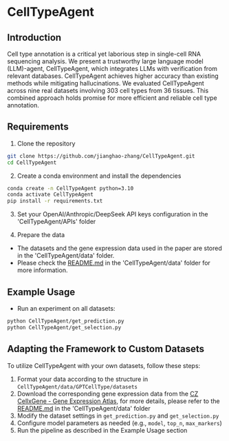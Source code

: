 # CellTypeAgent

## Introduction

Cell type annotation is a critical yet laborious step in single-cell RNA sequencing analysis. We present a trustworthy large language model (LLM)-agent, CellTypeAgent, which integrates LLMs with verification from relevant databases. CellTypeAgent achieves higher accuracy than existing methods while mitigating hallucinations. We evaluated CellTypeAgent across nine real datasets involving 303 cell types from 36 tissues. This combined approach holds promise for more efficient and reliable cell type annotation.


## Requirements

1. Clone the repository
```bash
git clone https://github.com/jianghao-zhang/CellTypeAgent.git
cd CellTypeAgent
```

2. Create a conda environment and install the dependencies
```bash
conda create -n CellTypeAgent python=3.10
conda activate CellTypeAgent
pip install -r requirements.txt
```

3. Set your OpenAI/Anthropic/DeepSeek API keys configuration in the 'CellTypeAgent/APIs' folder

4. Prepare the data
- The datasets and the gene expression data used in the paper are stored in the 'CellTypeAgent/data' folder.
- Please check the [README.md](CellTypeAgent/data/README.md) in the 'CellTypeAgent/data' folder for more information.


## Example Usage

- Run an experiment on all datasets:

```bash
python CellTypeAgent/get_prediction.py
python CellTypeAgent/get_selection.py
```

## Adapting the Framework to Custom Datasets

To utilize CellTypeAgent with your own datasets, follow these steps:

1. Format your data according to the structure in `CellTypeAgent/data/GPTCellType/datasets`
2. Download the corresponding gene expression data from the [CZ CellxGene - Gene Expression Atlas](https://cellxgene.cziscience.com/gene-expression), for more details, please refer to the [README.md](CellTypeAgent/data/README.md) in the 'CellTypeAgent/data' folder
3. Modify the dataset settings in `get_prediction.py` and `get_selection.py`
4. Configure model parameters as needed (e.g., `model`, `top_n`, `max_markers`)
5. Run the pipeline as described in the Example Usage section

